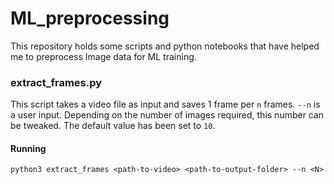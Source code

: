 # ML_preprocessing

This repository holds some scripts and python notebooks that have helped me to preprocess Image data for ML training.

### extract_frames.py

This script takes a video file as input and saves 1 frame per `n` frames. `--n` is a user input. Depending on the number of images required, this number can be tweaked. The default value has been set to `10`.

#### Running 
```
python3 extract_frames <path-to-video> <path-to-output-folder> --n <N>
```